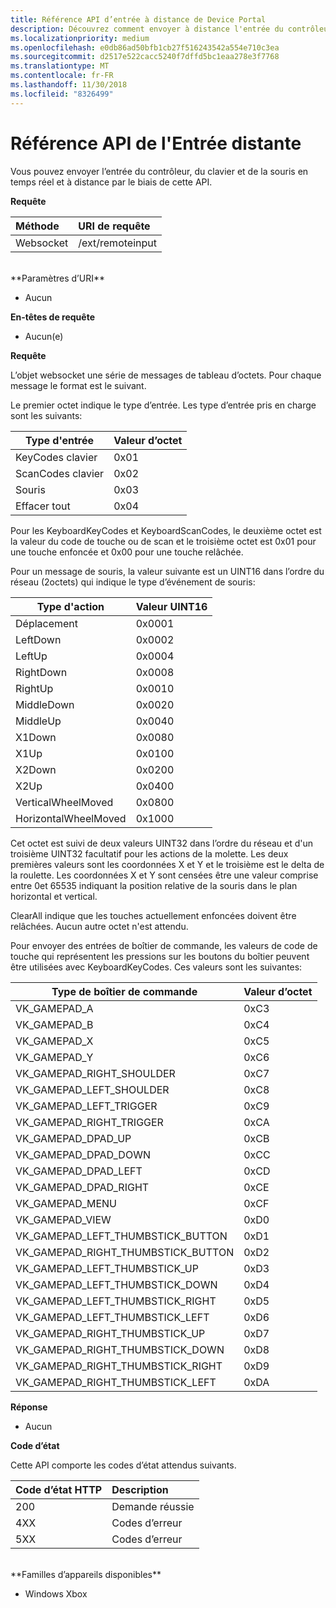 ```yaml
---
title: Référence API d’entrée à distance de Device Portal
description: Découvrez comment envoyer à distance l'entrée du contrôleur, du clavier et de la souris sur une Xbox.
ms.localizationpriority: medium
ms.openlocfilehash: e0db86ad50bfb1cb27f516243542a554e710c3ea
ms.sourcegitcommit: d2517e522cacc5240f7dffd5bc1eaa278e3f7768
ms.translationtype: MT
ms.contentlocale: fr-FR
ms.lasthandoff: 11/30/2018
ms.locfileid: "8326499"
---
```

# <a name="remote-input-api-reference"></a>Référence API de l'Entrée distante   
Vous pouvez envoyer l’entrée du contrôleur, du clavier et de la souris en temps réel et à distance par le biais de cette API.

**Requête**

Méthode      | URI de requête
:------     | :-----
Websocket | /ext/remoteinput
<br />
**Paramètres d’URI**

- Aucun

**En-têtes de requête**

- Aucun(e)

**Requête**

L’objet websocket une série de messages de tableau d’octets. Pour chaque message le format est le suivant.

Le premier octet indique le type d’entrée. Les type d’entrée pris en charge sont les suivants:

| Type d'entrée        | Valeur d’octet |
|------------|-------------|
KeyCodes clavier | 0x01
ScanCodes clavier | 0x02
Souris | 0x03
Effacer tout | 0x04

Pour les KeyboardKeyCodes et KeyboardScanCodes, le deuxième octet est la valeur du code de touche ou de scan et le troisième octet est 0x01 pour une touche enfoncée et 0x00 pour une touche relâchée.

Pour un message de souris, la valeur suivante est un UINT16 dans l’ordre du réseau (2octets) qui indique le type d’événement de souris:

| Type d'action        | Valeur UINT16 |
|------------|-------------|
Déplacement | 0x0001
LeftDown | 0x0002
LeftUp | 0x0004
RightDown | 0x0008
RightUp | 0x0010
MiddleDown | 0x0020
MiddleUp | 0x0040
X1Down | 0x0080
X1Up | 0x0100
X2Down | 0x0200
X2Up | 0x0400
VerticalWheelMoved | 0x0800
HorizontalWheelMoved | 0x1000

Cet octet est suivi de deux valeurs UINT32 dans l’ordre du réseau et d'un troisième UINT32 facultatif pour les actions de la molette. Les deux premières valeurs sont les coordonnées X et Y et le troisième est le delta de la roulette. Les coordonnées X et Y sont censées être une valeur comprise entre 0et 65535 indiquant la position relative de la souris dans le plan horizontal et vertical.

ClearAll indique que les touches actuellement enfoncées doivent être relâchées. Aucun autre octet n'est attendu.

Pour envoyer des entrées de boîtier de commande, les valeurs de code de touche qui représentent les pressions sur les boutons du boîtier peuvent être utilisées avec KeyboardKeyCodes. Ces valeurs sont les suivantes:

| Type de boîtier de commande        | Valeur d’octet |
|------------|-------------|
VK_GAMEPAD_A                       |  0xC3
VK_GAMEPAD_B                       |  0xC4
VK_GAMEPAD_X                       |  0xC5
VK_GAMEPAD_Y                       |  0xC6
VK_GAMEPAD_RIGHT_SHOULDER          |  0xC7
VK_GAMEPAD_LEFT_SHOULDER           |  0xC8
VK_GAMEPAD_LEFT_TRIGGER            |  0xC9
VK_GAMEPAD_RIGHT_TRIGGER           |  0xCA
VK_GAMEPAD_DPAD_UP                 |  0xCB
VK_GAMEPAD_DPAD_DOWN               |  0xCC
VK_GAMEPAD_DPAD_LEFT               |  0xCD
VK_GAMEPAD_DPAD_RIGHT              |  0xCE
VK_GAMEPAD_MENU                    |  0xCF
VK_GAMEPAD_VIEW                    |  0xD0
VK_GAMEPAD_LEFT_THUMBSTICK_BUTTON  |  0xD1
VK_GAMEPAD_RIGHT_THUMBSTICK_BUTTON |  0xD2
VK_GAMEPAD_LEFT_THUMBSTICK_UP      |  0xD3
VK_GAMEPAD_LEFT_THUMBSTICK_DOWN    |  0xD4
VK_GAMEPAD_LEFT_THUMBSTICK_RIGHT   |  0xD5
VK_GAMEPAD_LEFT_THUMBSTICK_LEFT    |  0xD6
VK_GAMEPAD_RIGHT_THUMBSTICK_UP     |  0xD7
VK_GAMEPAD_RIGHT_THUMBSTICK_DOWN   |  0xD8
VK_GAMEPAD_RIGHT_THUMBSTICK_RIGHT  |  0xD9
VK_GAMEPAD_RIGHT_THUMBSTICK_LEFT   |  0xDA


**Réponse**   

- Aucun

**Code d’état**

Cette API comporte les codes d’état attendus suivants.

Code d’état HTTP      | Description
:------     | :-----
200 | Demande réussie
4XX | Codes d’erreur
5XX | Codes d’erreur

<br />
**Familles d’appareils disponibles**

* Windows Xbox